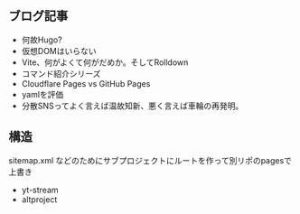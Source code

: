 ## ブログ記事

- 何故Hugo?
- 仮想DOMはいらない
- Vite、何がよくて何がだめか。そしてRolldown
- コマンド紹介シリーズ
- Cloudflare Pages vs GitHub Pages
- yamlを評価
- 分散SNSってよく言えば温故知新、悪く言えば車輪の再発明。

## 構造

sitemap.xml などのためにサブプロジェクトにルートを作って別リポのpagesで上書き
- yt-stream
- altproject
